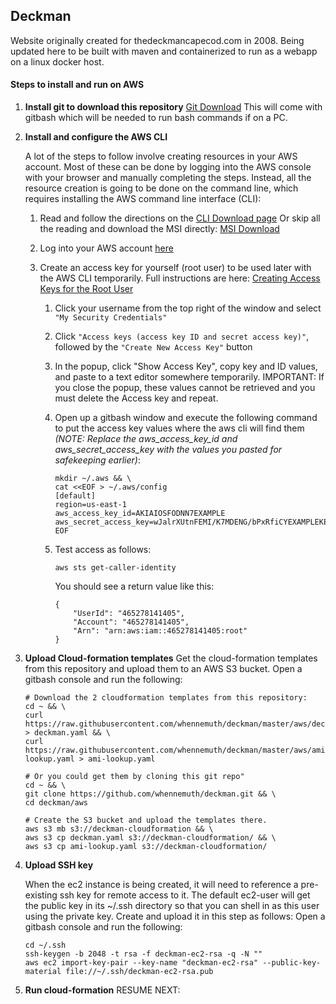 ## Deckman

Website originally created for thedeckmancapecod.com in 2008.
Being updated here to be built with maven and containerized to run as a webapp on a linux docker host.

#### Steps to install and run on AWS

1. **Install git to download this repository**
   [Git Download](https://git-scm.com/downloads)
   This will come with gitbash which will be needed to run bash commands if on a PC.

2. **Install and configure the AWS CLI**

   A lot of the steps to follow involve creating resources in your AWS account. Most of these can be done by logging into the AWS console with your browser and manually completing the steps. Instead, all the resource creation is going to be done on the command line, which requires installing the AWS command line interface (CLI): 

   1. Read and follow the directions on the [CLI Download page](https://docs.aws.amazon.com/cli/latest/userguide/install-windows.html)
      Or skip all the reading and download the MSI directly: [MSI Download](https://s3.amazonaws.com/aws-cli/AWSCLI64PY3.msi)

   2. Log into your AWS account [here](https://console.aws.amazon.com/console/home?region=us-east-1)

   3. Create an access key for yourself (root user) to be used later with the AWS CLI temporarily.
      Full instructions are here: [Creating Access Keys for the Root User](https://docs.aws.amazon.com/IAM/latest/UserGuide/id_root-user.html#id_root-user_manage_add-key)

      1. Click your username from the top right of the window and select `"My Security Credentials"`

      2. Click `"Access keys (access key ID and secret access key)"`, followed by the `"Create New Access Key"` button

      3. In the popup, click "Show Access Key", copy key and ID values, and paste to a text editor somewhere temporarily. IMPORTANT: If you close the popup, these values cannot be retrieved and you must delete the Access key and repeat.

      4. Open up a gitbash window and execute the following command to put the access key values where the aws cli will find them *(NOTE: Replace the aws_access_key_id and aws_secret_access_key with the values you pasted for safekeeping earlier)*:

         ```
         mkdir ~/.aws && \
         cat <<EOF > ~/.aws/config
         [default]
         region=us-east-1
         aws_access_key_id=AKIAIOSFODNN7EXAMPLE
         aws_secret_access_key=wJalrXUtnFEMI/K7MDENG/bPxRfiCYEXAMPLEKEY
         EOF
         ```

      5. Test access as follows:

         ```
         aws sts get-caller-identity
         ```

         You should see a return value like this:

         ```
         {
             "UserId": "465278141405",
             "Account": "465278141405",
             "Arn": "arn:aws:iam::465278141405:root"
         }
         ```

         

3. **Upload Cloud-formation templates**
   Get the cloud-formation templates from this repository and upload them to an AWS S3 bucket.
   Open a gitbash console and run the following:

   ```
   # Download the 2 cloudformation templates from this repository:
   cd ~ && \
   curl https://raw.githubusercontent.com/whennemuth/deckman/master/aws/deckman.yaml > deckman.yaml && \
   curl https://raw.githubusercontent.com/whennemuth/deckman/master/aws/ami-lookup.yaml > ami-lookup.yaml
   
   # Or you could get them by cloning this git repo"
   cd ~ && \
   git clone https://github.com/whennemuth/deckman.git && \ 
   cd deckman/aws
   
   # Create the S3 bucket and upload the templates there.
   aws s3 mb s3://deckman-cloudformation && \
   aws s3 cp deckman.yaml s3://deckman-cloudformation/ && \
   aws s3 cp ami-lookup.yaml s3://deckman-cloudformation/
   ```
   
   
   
4. **Upload SSH key**

   When the ec2 instance is being created, it will need to reference a pre-existing ssh key for remote access to it. The default ec2-user will get the public key in its ~/.ssh directory so that you can shell in as this user using the private key. Create and upload it in this step as follows:
   Open a gitbash console and run the following:

   ```
   cd ~/.ssh
   ssh-keygen -b 2048 -t rsa -f deckman-ec2-rsa -q -N ""
   aws ec2 import-key-pair --key-name "deckman-ec2-rsa" --public-key-material file://~/.ssh/deckman-ec2-rsa.pub
   ```

   

5. **Run cloud-formation**
   RESUME NEXT: